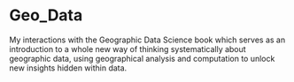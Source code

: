 # Geo_Data
My interactions with the Geographic Data Science book which serves as an introduction to a whole new way of thinking systematically about geographic data, using geographical analysis and computation to unlock new insights hidden within data.
